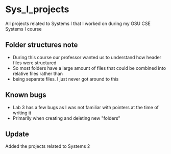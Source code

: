 # Sys_I_projects
All projects related to Systems I that I worked on during my OSU CSE Systems I course 

## Folder structures note
- During this course our professor wanted us to understand how header files were structured
- So most folders have a large amount of files that could be combined into relative files rather than
- being separate files. I just never got around to this

## Known bugs
- Lab 3 has a few bugs as I was not familiar with pointers at the time of writing it
- Primarily when creating and deleting new "folders"

## Update
  Added the projects related to Systems 2

